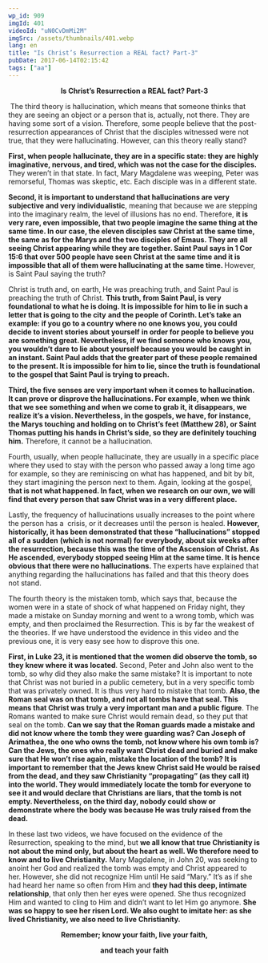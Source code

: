 ```yaml
---
wp_id: 909
imgId: 401
videoId: "uN0CvDmMi2M"
imgSrc: /assets/thumbnails/401.webp
lang: en
title: "Is Christ’s Resurrection a REAL fact? Part-3"
pubDate: 2017-06-14T02:15:42
tags: ["aa"]
---
```


<p style="text-align: center;"><b>Is Christ’s Resurrection a REAL fact? Part-3</b></p>
<p> The third theory is hallucination, which means that someone thinks that they are seeing an object or a person that is, actually, not there. They are having some sort of a vision. Therefore, some people believe that the post-resurrection appearances of Christ that the disciples witnessed were not true, that they were hallucinating. However, can this theory really stand?</p>
<p><b>First, when people hallucinate, they are in a specific state: they are highly imaginative, nervous, and tired, which was not the case for the disciples.</b> They weren’t in that state. In fact, Mary Magdalene was weeping, Peter was remorseful, Thomas was skeptic, etc. Each disciple was in a different state.</p>
<p><b>Second, it is important to understand that hallucinations are very subjective and very individualistic</b>, meaning that because we are stepping into the imaginary realm, the level of illusions has no end. Therefore, <b>it is very rare, even impossible, that two people imagine the same thing at the same time. In our case, the eleven disciples saw Christ at the same time, the same as for the </b><b>Marys</b><b> and the two disciples of </b><b>Emaus</b><b>. They are all seeing Christ appearing while they are together. Saint Paul says in 1 Cor 15:6 that over 500 people have seen Christ at the same time and it is impossible that all of them were hallucinating at the same time. </b>However, is Saint Paul saying the truth?</p>
<p>Christ is truth and, on earth, He was preaching truth, and Saint Paul is preaching the truth of Christ. <b>This truth, from Saint Paul, is very foundational to what he is doing. It is impossible for him to lie in such a letter that is going to the city</b> <b>and </b><b>the </b><b>people of Corinth. Let’s take an example: if </b><b>you</b><b> go to a c</b><b>ountry</b><b> where no one knows </b><b>you</b><b>, you could decide to invent stories about </b><b>y</b><b>oursel</b><b>f</b> <b>in order for</b><b> people to believe</b><b> you are something great</b><b>. Nevertheless, if we find someone who knows </b><b>you</b><b>, </b><b>you </b><b>wouldn’t dare to lie about </b><b>y</b><b>oursel</b><b>f</b><b> because </b><b>you</b><b> would be caught in an instant. Saint Paul adds that the greater part of these people remained to the present. It is impossible for him to lie, since the truth is foundational to the gospel that Saint Paul is trying to preach.</b></p>
<p><b>Third, the five senses are very important when it comes to hallucination. It can prove or disprove the hallucinations. For example, when we think that we see something and when we come to grab it, it disappears, we realize it’s a vision. Nevertheless, in the gospels, we have, for instance, the </b><b>Marys</b><b> touching and holding on to Christ’s feet (Matthew 28), or Saint Thomas putting his hands in Christ’s</b><b> side</b><b>, so they are </b><b>definitely touching</b><b> him.</b> Therefore, it cannot be a hallucination.</p>
<p>Fourth, usually, when people hallucinate, they are usually in a specific place where they used to stay with the person who passed away a long time ago for example, so they are reminiscing on what has happened, and bit by bit, they start imagining the person next to them. Again, looking at the gospel, <b>that is not what happened. In fact, when we research on our own, we will find that every person that saw Christ was in a very different place. </b></p>
<p>Lastly, the frequency of hallucinations usually increases to the point where the person has a  crisis, or it decreases until the person is healed. <b>However, historically, it has been demonstrated that these </b><b>“</b><b>hallucinations</b><b>”</b><b> stopped </b><b>all of a sudden</b> <b>(</b><b>which is not normal</b><b>)</b><b> for everybody, about six weeks after the resurrection, because this was the time of the Ascension of Christ. As He ascended, everybody stopped seeing Him at the same time. It </b><b>is hence obvious that there were no hallucinations. </b>The experts have explained that anything regarding the hallucinations has failed and that this theory does not stand.</p>
<p>The fourth theory is the mistaken tomb, which says that, because the women were in a state of shock of what happened on Friday night, they made a mistake on Sunday morning and went to a wrong tomb, which was empty, and then proclaimed the Resurrection. This is by far the weakest of the theories. If we have understood the evidence in this video and the previous one, it is very easy see how to disprove this one.</p>
<p><b>First, in Luke 23, it is mentioned that the women did observe the tomb, so they knew where it was located</b>. Second, Peter and John also went to the tomb, so why did they also make the same mistake? It is important to note that Christ was not buried in a public cemetery, but in a very specific tomb that was privately owned. It is thus very hard to mistake that tomb. <b>Also, the Roman seal was on that tomb, and not all tombs have that seal. This means that Christ was truly a very important man and a public figure</b>. The Romans wanted to make sure Christ would remain dead, so they put that seal on the tomb. <b>Can we say that the Roman</b><b> guards</b><b> made a mistake and </b><b>did </b><b>not know where the tomb </b><b>they were guarding </b><b>was? Can Joseph of Arimathea, the one who owns the tomb, not know where his own tomb is? Can the Jews, the ones who </b><b>really want</b><b> Christ dead and buried and make sure that He won’t rise again, mistake the location of the tomb? It is important to remember that the Jews knew Christ said He would be raised from the dead, and they saw </b><b>Christianity</b><b> “propagating” (as they call it) into the world</b><b>. T</b><b>hey </b><b>would </b><b>immediately locate </b><b>the</b><b> tomb for everyone to see it and </b><b>would </b><b>declare that Christians are liars, that the tomb is not empty. Nevertheless, on the third day, nobody could show or demonstrate where the body was because He was truly raised from the dead.</b></p>
<p>In these last two videos, we have focused on the evidence of the Resurrection, speaking to the mind, but <b>we all know that true Christianity is not about the mind only, but about the heart as well. We therefore need to know and </b><b>to </b><b>live Christianity.</b> Mary Magdalene, in John 20, was seeking to anoint her God and realized the tomb was empty and Christ appeared to her. However, she did not recognize Him until He said “Mary.” It’s as if she had heard her name so often from Him and <b>they had this deep, intimate relationship</b>, that only then her eyes were opened. She thus recognized Him and wanted to cling to Him and didn’t want to let Him go anymore. <b>She was so happy to see her risen Lord. We also ought to imitate her: as she lived Christianity, we also need to live Christianity.</b></p>
<p style="text-align: center;"><b>Remember; know your faith, live your faith, </b></p>
<p style="text-align: center;"><b>and teach your faith</b></p>
